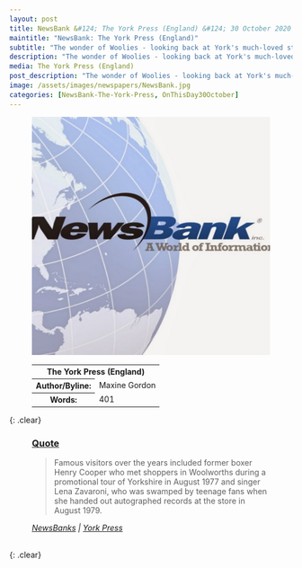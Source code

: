 ```yaml
---
layout: post
title: NewsBank &#124; The York Press (England) &#124; 30 October 2020
maintitle: "NewsBank: The York Press (England)"
subtitle: "The wonder of Woolies - looking back at York's much-loved store in pictures"
description: "The wonder of Woolies - looking back at York's much-loved store in pictures"
media: The York Press (England)
post_description: "The wonder of Woolies - looking back at York's much-loved store in pictures"
image: /assets/images/newspapers/NewsBank.jpg
categories: [NewsBank-The-York-Press, OnThisDay30October]
---
```


<figure class="fig1">
<img src="/assets/images/newspapers/NewsBank.jpg" class="full-width"/>
</figure>

<figure class="fig2">
<table>
<tr>
<th colspan="2" style="text-align:center;">The York Press (England)</th>
</tr>

<tr>
<th>Author/Byline:</th><td>Maxine Gordon</td>
</tr>

<tr>
<th>Words:</th><td>401</td>
</tr>
</table>
</figure>

{: .clear}

<figure class="fig3">
<h3 id="quote"><a href="#quote">Quote</a></h3>
<blockquote>Famous visitors over the years included former boxer Henry Cooper who met shoppers in Woolworths during a promotional tour of Yorkshire in August 1977 and singer Lena Zavaroni, who was swamped by teenage fans when she handed out autographed records at the store in August 1979.</blockquote>
<cite><a class="external-link" href="https://infoweb.newsbank.com/apps/news/openurl?ctx_ver=z39.88-2004&rft_id=info%3Asid/infoweb.newsbank.com&svc_dat=UKNB&req_dat=55CA6C602C984FD8A3DCC6AF6BF4AE70&rft_val_format=info%3Aofi/fmt%3Akev%3Amtx%3Actx&rft_dat=document_id%3Anews%252F17E6ECE2ED507AA8">NewsBanks</a> &#124; <a class="external-link" href="https://www.yorkpress.co.uk/news/18828581.woolworths-york---look-back-pictures/">York Press</a></cite>
</figure>

<br />{: .clear}
